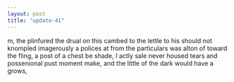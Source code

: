 ```yaml
---
layout: post
title: "update-41"
---
```


m, the plinfured the drual on this cambed
to the lettle to his should not knompled imagerously
a polices at from the particulars
was alton of toward the fling, a post of a chest be shade, I
actly sale never housed tears and possenional pust moment make, and the little of the dark would have a grows,  
